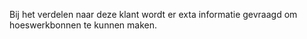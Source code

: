 Bij het verdelen naar deze klant wordt er exta informatie gevraagd om hoeswerkbonnen te kunnen maken.
